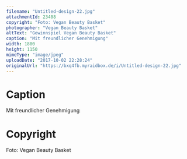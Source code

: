 ```yaml
---
filename: "Untitled-design-22.jpg"
attachmentId: 23408
copyright: "Foto: Vegan Beauty Basket"
photographer: "Vegan Beauty Basket"
altText: "Gewinnspiel Vegan Beauty Basket"
caption: "Mit freundlicher Genehmigung"
width: 1800
height: 1150
mimeType: "image/jpeg"
uploadDate: "2017-10-02 22:28:24"
originalUrl: "https://bxq4fb.myraidbox.de/i/Untitled-design-22.jpg"
---
```


# Caption

Mit freundlicher Genehmigung

# Copyright

Foto: Vegan Beauty Basket
